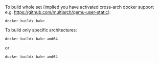 To build whole set (implied you have activated cross-arch docker support e.g. https://github.com/multiarch/qemu-user-static):

```
docker buildx bake 
```


To build only specific architectures:

```
docker buildx bake amd64
```

or

``` 
docker buildx bake amd64
```
